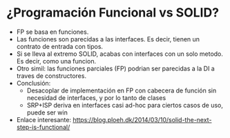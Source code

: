 # ¿Programación Funcional vs SOLID?

* FP se basa en funciones. 
* Las funciones son parecidas a las interfaces. Es decir, tienen un contrato de entrada con tipos.
* Si se lleva al extremo SOLID, acabas con interfaces con un solo metodo. Es decir, como una funcion.
* Otro simil: las funciones parciales (FP) podrian ser parecidas a la DI a traves de constructores.
* Conclusión:
  * Desacoplar de implementación en FP con cabecera de función sin necesidad de interfaces, y por lo tanto de clases
  * SRP+ISP deriva en interfaces casi ad-hoc para ciertos casos de uso, puede ser win
* Enlace interesante: https://blog.ploeh.dk/2014/03/10/solid-the-next-step-is-functional/
